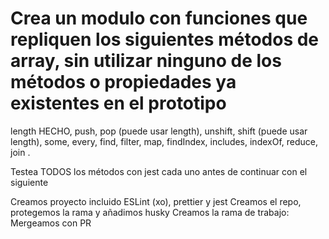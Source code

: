 # Crea un modulo con funciones que repliquen los siguientes métodos de array, sin utilizar ninguno de los métodos o propiedades ya existentes en el prototipo

length HECHO,
push,
pop (puede usar length),
unshift,
shift (puede usar length),
some,
every,
find,
filter,
map,
findIndex,
includes,
indexOf,
reduce,
join
.

Testea TODOS los métodos con jest
cada uno antes de continuar con el siguiente

Creamos proyecto incluido ESLint (xo), prettier y jest
Creamos el repo, protegemos la rama y añadimos husky
Creamos la rama de trabajo:
Mergeamos con PR
